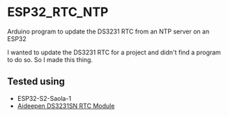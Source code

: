 # ESP32_RTC_NTP
Arduino program to update the DS3231 RTC from an NTP server on an ESP32

I wanted to update the DS3231 RTC for a project and didn't find a program to do so. So I made this thing.

## Tested using
* ESP32-S2-Saola-1
* [Aideepen DS3231SN RTC Module](https://www.amazon.com/gp/product/B07WJZ7NKM/)
